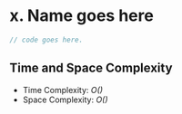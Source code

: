 # x. Name goes here
```cpp
// code goes here.
```
## Time and Space Complexity
- Time Complexity: *O()*
- Space Complexity: *O()*

